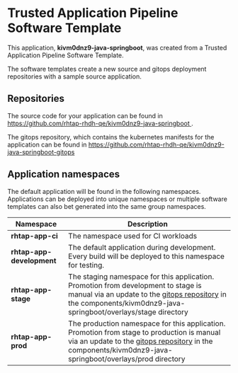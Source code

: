 # Trusted Application Pipeline Software Template

This application, **kivm0dnz9-java-springboot**, was created from a Trusted Application Pipeline Software Template.

The software templates create a new source and gitops deployment repositories with a sample source application. 

## Repositories

The source code for your application can be found in [https://github.com/rhtap-rhdh-qe/kivm0dnz9-java-springboot ](https://github.com/rhtap-rhdh-qe/kivm0dnz9-java-springboot ).
 
The gitops repository, which contains the kubernetes manifests for the application can be found in 
[https://github.com/rhtap-rhdh-qe/kivm0dnz9-java-springboot-gitops ](https://github.com/rhtap-rhdh-qe/kivm0dnz9-java-springboot-gitops ) 

## Application namespaces 

The default application will be found in the following namespaces. Applications can be deployed into unique namespaces or multiple software templates can also bet generated into the same group namespaces.  

|  Namespace   |  Description   |  
| -------- | -------- |
| **rhtap-app-ci** | The namespace used for CI workloads |
| **rhtap-app-development** | The default application during development. Every build will be deployed to this namespace for testing. |
| **rhtap-app-stage** | The staging namespace for this application. Promotion from development to stage is manual via an update to the [gitops repository](https://github.com/rhtap-rhdh-qe/kivm0dnz9-java-springboot-gitops ) in the components/kivm0dnz9-java-springboot/overlays/stage directory |
| **rhtap-app-prod** | The production namespace for this application. Promotion from stage to production is manual via an update to the [gitops repository](https://github.com/rhtap-rhdh-qe/kivm0dnz9-java-springboot-gitops ) in the components/kivm0dnz9-java-springboot/overlays/prod directory |